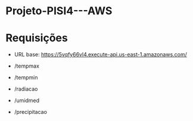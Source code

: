 # Projeto-PISI4---AWS


# Requisições
* URL base: https://5vqfy66vl4.execute-api.us-east-1.amazonaws.com/

 * /tempmax
 * /tempmin
 * /radiacao
 * /umidmed
 * /precipitacao
